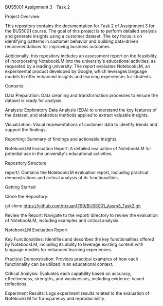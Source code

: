 BUS5001 Assignment 3 - Task 2

Project Overview

This repository contains the documentation for Task 2 of Assignment 3 for the BUS5001 course. The goal of this project is to perform detailed analysis and generate insights using a customer dataset. The key focus is on identifying patterns in customer behavior and building data-driven recommendations for improving business outcomes.

Additionally, this repository includes an assessment report on the feasibility of incorporating NotebookLM into the university's educational activities, as requested by a leading university. The report evaluates NotebookLM, an experimental product developed by Google, which leverages language models to offer enhanced insights and learning experiences for students.

Contents

Data Preparation: Data cleaning and transformation processes to ensure the dataset is ready for analysis.

Analysis: Exploratory Data Analysis (EDA) to understand the key features of the dataset, and statistical methods applied to extract valuable insights.

Visualization: Visual representations of customer data to identify trends and support the findings.

Reporting: Summary of findings and actionable insights.

NotebookLM Evaluation Report: A detailed evaluation of NotebookLM for potential use in the university's educational activities.

Repository Structure

report/: Contains the NotebookLM evaluation report, including practical demonstrations and critical analysis of its functionalities.

Getting Started

Clone the Repository:

git clone https://github.com/ntxuan1799/BUS5001_Assm3_Task2.git

Review the Report: Navigate to the report/ directory to review the evaluation of NotebookLM, including examples and critical analysis.

NotebookLM Evaluation Report

Key Functionalities: Identifies and describes the key functionalities offered by NotebookLM, including its ability to leverage existing content with language models for enhanced learning experiences.

Practical Demonstration: Provides practical examples of how each functionality can be utilized in an educational context.

Critical Analysis: Evaluates each capability based on accuracy, effectiveness, strengths, and weaknesses, including evidence-based reflections.

Experiment Results: Logs experiment results related to the evaluation of NotebookLM for transparency and reproducibility.

